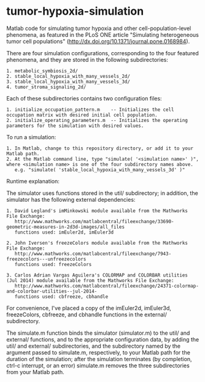 tumor-hypoxia-simulation
========================

Matlab code for simulating tumor hypoxia and other cell-population-level phenomena, as featured in the PLoS ONE article "Simulating heterogeneous tumor cell populations" (http://dx.doi.org/10.1371/journal.pone.0168984).

There are four simulation configurations, corresponding to the four featured phenomena, and they are stored in the following subdirectories:

    1. metabolic_symbiosis_2d/
    2. stable_local_hypoxia_with_many_vessels_2d/
    3. stable_local_hypoxia_with_many_vessels_3d/
    4. tumor_stroma_signaling_2d/

Each of these subdirectories contains two configuration files:

    1. initialize_occupation_pattern.m    -- Initializes the cell occupation matrix with desired initial cell population.
    2. initialize_operating_parameters.m  -- Initializes the operating parameters for the simulation with desired values.

To run a simulation:

    1. In Matlab, change to this repository directory, or add it to your Matlab path.
    2. At the Matlab command line, type "simulate( '<simulation name>' )", where <simulation name> is one of the four subdirectory names above.
       e.g. "simulate( 'stable_local_hypoxia_with_many_vessels_3d' )"

Runtime explanation:

The simulator uses functions stored in the util/ subdirectory; in addition, the simulator has the following external dependencies:

    1. David Legland's imMinkowski module available from the Mathworks File Exchange:
       http://www.mathworks.com/matlabcentral/fileexchange/33690-geometric-measures-in-2d3d-images/all_files
       functions used: imEuler2d, imEuler3d
    
    2. John Iversen's freezeColors module available from the Mathworks File Exchange:
       http://www.mathworks.com/matlabcentral/fileexchange/7943-freezecolors---unfreezecolors
       functions used: freezeColors
    
    3. Carlos Adrian Vargas Aguilera's COLORMAP and COLORBAR utilities (Jul 2014) module available from the Mathworks File Exchange:
       http://www.mathworks.com/matlabcentral/fileexchange/24371-colormap-and-colorbar-utilities--jul-2014-
       functions used: cbfreeze, cbhandle
    
For convenience, I've placed a copy of the imEuler2d, imEuler3d, freezeColors, cbfreeze, and cbhandle functions in the external/ subdirectory.

The simulate.m function binds the simulator (simulator.m) to the util/ and external/ functions, and to the appropriate configuration data, by adding the util/ and external/ subdirectories, and the subdirectory named by the argument passed to simulate.m, respectively, to your Matlab path for the duration of the simulation; after the simulation terminates (by completion, ctrl-c interrupt, or an error) simulate.m removes the three subdirectories from your Matlab path.

